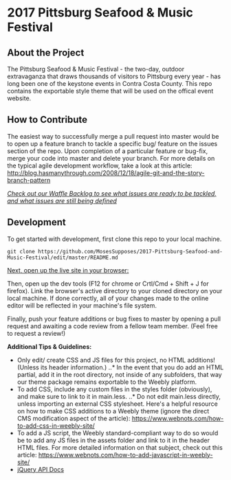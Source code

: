 # 2017 Pittsburg Seafood & Music Festival

## About the Project
The Pittsburg Seafood & Music Festival - the two-day, outdoor extravaganza that draws thousands of visitors to Pittsburg every year - has long been one of the keystone events in Contra Costa County. This repo contains the exportable style theme that will be used on the offical event website. 

## How to Contribute
The easiest way to successfully merge a pull request into master would be to open up a feature branch to tackle a specific bug/ feature on the issues section of the repo. Upon completion of a particular feature or bug-fix, merge your code into master and delete your branch. For more details on the typical agile development workflow, take a look at this article: http://blog.hasmanythrough.com/2008/12/18/agile-git-and-the-story-branch-pattern

*[Check out our Waffle Backlog to see what issues are ready to be tackled, and what issues are still being defined](https://waffle.io/MosesSupposes/2017-Pittsburg-Seafood-and-Music-Festival)*

## Development
To get started with development, first clone this repo to your local machine.
```
git clone https://github.com/MosesSupposes/2017-Pittsburg-Seafood-and-Music-Festival/edit/master/README.md
```

[Next, open up the live site in your browser:](https://pittsburgseafoodandmusicfestival.com)

Then, open up the dev tools (F12 for chrome or Crtl/Cmd + Shift + J for firefox). Link the browser's active directory to your cloned directory on your local machine. If done correctly, all of your changes made to the online editor will be reflected in your machine's file system. 

Finally, push your feature additions or bug fixes to master by opening a pull request and awaiting a code review from a fellow team member. (Feel free to request a review!)

__Additional Tips & Guidelines:__
* Only edit/ create CSS and JS files for this project, no HTML additions! (Unless its header information.)
..* In the event that you do add an HTML partial, add it in the root directory, not inside of any subfolders, that way our theme package remains exportable to the Weebly platform.
* To add CSS, include any custom files in the styles folder (obviously), and make sure to link to it in main.less.
..* Do not edit main.less directly, unless importing an external CSS stylesheet. Here's a helpful resource on how to make CSS additions to a Weebly theme (ignore the direct CMS modification aspect of the article): https://www.webnots.com/how-to-add-css-in-weebly-site/
* To add a JS script, the Weebly standard-compliant way to do so would be to add any JS files in the assets folder and link to it in the header HTML files. For more detailed information on that subject, check out this article: https://www.webnots.com/how-to-add-javascript-in-weebly-site/
* [jQuery API Docs](https://jquery.com/)
